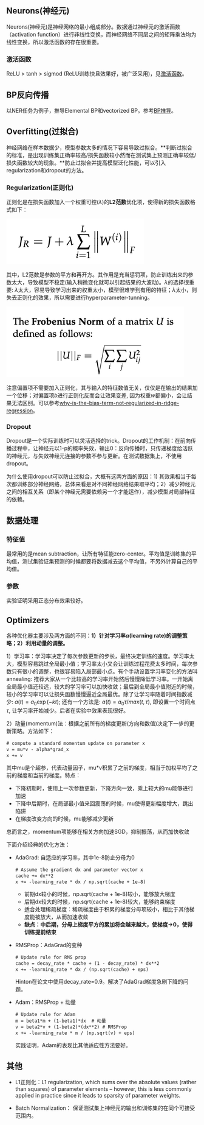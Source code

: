 ## Neurons(神经元)

Neurons(神经元)是神经网络的最小组成部分。数据通过神经元的激活函数（activation function）进行非线性变换，而神经网络不同层之间的矩阵乘法均为线性变换，所以激活函数的存在很重要。

### 激活函数

ReLU > tanh > sigmod (ReLU训练快且效果好，被广泛采用)，见[激活函数](https://github.com/fionattu/nlp_algorithms/blob/master/pics/derivation/activation_functions.pdf)。

## BP反向传播

以NER任务为例子，推导Elemental BP和vectorized BP。参考[BP推导](https://github.com/fionattu/nlp_algorithms/blob/master/pics/derivation/back_prop.pdf)。

## Overfitting(过拟合)

神经网络在样本数据少，模型参数太多的情况下容易导致过拟合。**判断过拟合的标准，是出现训练集正确率较高/损失函数较小然而在测试集上预测正确率较低/损失函数较大的现象。**防止过拟合并提高模型泛化性能，可以引入regularization和dropout的方法。

### Regularization(正则化)

正则化是在损失函数加入一个权重可控($\lambda$)的**L2范数**优化项，使得新的损失函数格式如下：

![image](https://raw.githubusercontent.com/fionattu/nlp_algorithms/master/pics/regularization_loss.png)

其中，L2范数是参数的平方和再开方。其作用是充当惩罚项，防止训练出来的参数太大，导致模型不稳定(输入稍微变化就可以引起结果的大波动)。$\lambda$的选择很重要: $\lambda$太大，容易导致学习出来的权重太小，模型很难学到有用的特征；$\lambda$太小，则失去正则化的效果，所以需要进行hyperparameter-tunning。

![image](https://raw.githubusercontent.com/fionattu/nlp_algorithms/master/pics/L2_norm.png)


注意偏置项不需要加入正则化，其与输入的特征数值无关，仅仅是在输出的结果加一个位移；对偏置项$b$进行正则化反而会让效果变差, 因为权重$w$都偏小，会让结果无法区别。可以参考[why-is-the-bias-term-not-regularized-in-ridge-regression](why-is-the-bias-term-not-regularized-in-ridge-regression)。

### Dropout

Dropout是一个实际训练时可以灵活选择的trick。Dropout的工作机制：在前向传播过程中，让神经元以1-p的概率失效，输出0：反向传播时，只传递梯度给活跃的神经元，与失效神经元连接的参数不参与更新。在测试数据集上，不使用dropout。

为什么使用dropout可以防止过拟合，大概有这两方面的原因：1) 其效果相当于每次都训练部分神经网络，总体来看是对不同神经网络结果取平均；2）减少神经元之间的相互关系（即某个神经元需要依赖另一个才能运作），减少模型对局部特征的依赖。

## 数据处理

### 特征值
最常用的是mean subtraction，让所有特征能zero-center。平均值是训练集的平均值，测试集验证集预测的时候都要将数据减去这个平均值，不另外计算自己的平均值。

### 参数
实验证明采用正态分布效果较好。

## Optimizers

各种优化器主要涉及两方面的不同：**1）针对学习率$\alpha$(learning rate)的调整策略；2）利用动量的调整。**

1）学习率：学习率决定了每次参数更新的步长，最终决定训练的速度。学习率太大，模型容易跳过全局最小值；学习率太小又会让训练过程花费太多时间，每次参数只有很小的调整，也很容易陷入局部最小点。有个手动设置学习率变化的方法叫annealing: 推荐大家从一个比较高的学习率开始然后慢慢降低学习率。一开始离全局最小值还较远，较大的学习率可以加快收敛；最后到全局最小值附近的时候，较小的学习率可以让损失函数慢慢逼近全局最优。除了让学习率随着时间指数减少: $a(t) = a_0\exp(-kt)$; 还有一个方法是: $a(t) = a_0\tau/max(t, \tau)$, 即设置一个时间点$\tau$, 让学习率开始减少。后者在实验中效果表现很好。

2）动量(momentum)法：根据之前所有的梯度更新(方向和数值)决定下一步的更新策略。方法如下：

```
# compute a standard momentum update on parameter x
v = mu*v - alpha*grad_x
x += v
```

其中mu是个超参，代表动量因子，mu*v积累了之前的梯度，相当于加权平均了之前的梯度和当前的梯度。特点：

* 下降初期时，使用上一次参数更新，下降方向一致，乘上较大的mu能够进行加速
* 下降中后期时，在局部最小值来回震荡的时候，mu使得更新幅度增大，跳出陷阱
* 在梯度改变方向的时候，mu能够减少更新 

总而言之，momentum项能够在相关方向加速SGD，抑制振荡，从而加快收敛



下面介绍经典的优化方法：

* AdaGrad: 自适应的学习率，其中1e-8防止分母为0

	```
	# Assume the gradient dx and parameter vector x 
	cache += dx**2
	x += -learning_rate * dx / np.sqrt(cache + 1e-8)
	```

	* 前期dx较小的时候，np.sqrt(cache + 1e-8)较小，能够放大梯度
	* 后期dx较大的时候，np.sqrt(cache + 1e-8)较大，能够约束梯度
	* 适合处理稀疏梯度：稀疏梯度由于积累的梯度分母项较小，相比于其他梯度能被放大，从而加速收敛
	* **缺点：中后期，分母上梯度平方的累加将会越来越大，使梯度->0，使得训练提前结束**

* RMSProp：AdaGrad的变种

	```
	# Update rule for RMS prop
	cache = decay_rate * cache + (1 - decay_rate) * dx**2 
	x += -learning_rate * dx / (np.sqrt(cache) + eps)
	```
	Hinton在论文中使用decay_rate=0.9。解决了AdaGrad梯度急剧下降的问题。
	
* Adam：RMSProp + 动量

	```
	# Update rule for Adam
	m = beta1*m + (1-beta1)*dx  # 动量
	v = beta2*v + (1-beta2)*(dx**2) # RMSProp
	x += -learning_rate * m / (np.sqrt(v) + eps)
	```
	实践证明，Adam的表现比其他适应性方法要好。



## 其他

* L1正则化：L1 regularization, which sums over the absolute values (rather than squares) of parameter elements – however, this is less commonly applied in practice since it leads to sparsity of parameter weights.

* Batch Normalization： 保证测试集上神经元的输出和训练集的在同个可接受范围内。